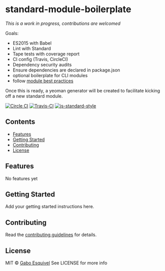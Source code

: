 # standard-module-boilerplate

_This is a work in progress, contributions are welcomed_

Goals:  
- ES2015 with Babel
- Lint with Standard
- Tape tests with coverage report
- CI config (Travis, CircleCI)
- Dependency security audits
- Ensure dependencies are declared in package.json
- optional boilerplate for CLI modules
- follow [module best practices](https://github.com/mattdesl/module-best-practices)

Once this is ready, a yeoman generator will be created to facilitate kicking off a new standard module.

[![Circle CI](https://circleci.com/gh/gaboesquivel/standard-module-boilerplate/tree/master.svg?style=svg)](https://circleci.com/gh/gaboesquivel/standard-module-boilerplate/tree/master)
[![Travis-CI](https://travis-ci.org/gaboesquivel/standard-module-boilerplate.svg)](https://travis-ci.org/gaboesquivel/standard-module-boilerplate)
[![js-standard-style](https://img.shields.io/badge/code%20style-standard-brightgreen.svg)](http://standardjs.com/)


<!-- START doctoc generated TOC please keep comment here to allow auto update -->
<!-- DON'T EDIT THIS SECTION, INSTEAD RE-RUN doctoc TO UPDATE -->
## Contents

- [Features](#features)
- [Getting Started](#getting-started)
- [Contributing](#contributing)
- [License](#license)

<!-- END doctoc generated TOC please keep comment here to allow auto update -->



## Features

No features yet

## Getting Started

Add your getting started instructions here.

## Contributing

Read the [contributing guidelines](CONTRIBUTING.md) for details.

## License

MIT © [Gabo Esquivel](http://gaboesquivel.com)
See LICENSE for more info
